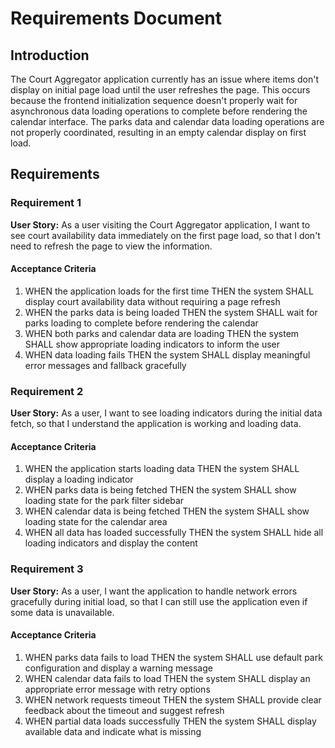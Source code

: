 # Requirements Document

## Introduction

The Court Aggregator application currently has an issue where items don't display on initial page load until the user refreshes the page. This occurs because the frontend initialization sequence doesn't properly wait for asynchronous data loading operations to complete before rendering the calendar interface. The parks data and calendar data loading operations are not properly coordinated, resulting in an empty calendar display on first load.

## Requirements

### Requirement 1

**User Story:** As a user visiting the Court Aggregator application, I want to see court availability data immediately on the first page load, so that I don't need to refresh the page to view the information.

#### Acceptance Criteria

1. WHEN the application loads for the first time THEN the system SHALL display court availability data without requiring a page refresh
2. WHEN the parks data is being loaded THEN the system SHALL wait for parks loading to complete before rendering the calendar
3. WHEN both parks and calendar data are loading THEN the system SHALL show appropriate loading indicators to inform the user
4. WHEN data loading fails THEN the system SHALL display meaningful error messages and fallback gracefully

### Requirement 2

**User Story:** As a user, I want to see loading indicators during the initial data fetch, so that I understand the application is working and loading data.

#### Acceptance Criteria

1. WHEN the application starts loading data THEN the system SHALL display a loading indicator
2. WHEN parks data is being fetched THEN the system SHALL show loading state for the park filter sidebar
3. WHEN calendar data is being fetched THEN the system SHALL show loading state for the calendar area
4. WHEN all data has loaded successfully THEN the system SHALL hide all loading indicators and display the content

### Requirement 3

**User Story:** As a user, I want the application to handle network errors gracefully during initial load, so that I can still use the application even if some data is unavailable.

#### Acceptance Criteria

1. WHEN parks data fails to load THEN the system SHALL use default park configuration and display a warning message
2. WHEN calendar data fails to load THEN the system SHALL display an appropriate error message with retry options
3. WHEN network requests timeout THEN the system SHALL provide clear feedback about the timeout and suggest refresh
4. WHEN partial data loads successfully THEN the system SHALL display available data and indicate what is missing